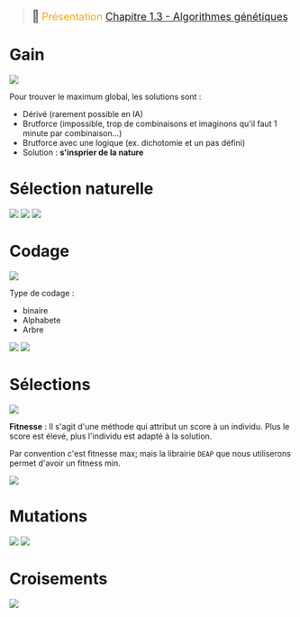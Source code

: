 > <span style="font-size: 1.5em">📖</span> <span style="color: orange; font-size: 1.3em;">Présentation [Chapitre 1.3 - Algorithmes génétiques](https://cyberlearn.hes-so.ch/mod/resource/view.php?id=1895081)</span>

# Gain

![](Screen/2022-10-25-13-45-19.png)

Pour trouver le maximum global, les solutions sont :
- Dérivé (rarement possible en IA)
- Brutforce (impossible, trop de combinaisons et imaginons qu'il faut 1 minute par combinaison...)
- Brutforce avec une logique (ex. dichotomie et un pas défini)
- Solution : **s'insprier de la nature**

# Sélection naturelle
![](Screen/2022-10-25-13-51-08.png)
![](Screen/2022-10-25-13-52-52.png)
![](Screen/2022-10-25-13-54-21.png)

# Codage
![](Screen/2022-10-25-13-54-49.png)

Type de codage :
- binaire
- Alphabete
- Arbre

![](Screen/2022-10-25-14-01-35.png)
![](Screen/2022-10-25-14-02-37.png)

# Sélections

![](Screen/2022-10-25-15-41-29.png)

**Fitnesse** : Il s'agit d'une méthode qui attribut un score à un individu. Plus le score est élevé, plus l'individu est adapté à la solution.

Par convention c'est fitnesse max; mais la librairie `DEAP` que nous utiliserons permet d'avoir un fitness min.

![](Screen/2022-10-25-14-04-32.png)

# Mutations
![](Screen/2022-10-25-14-29-20.png)
![](Screen/2022-10-25-14-29-41.png)

# Croisements
![](Screen/2022-10-25-14-30-04.png)
